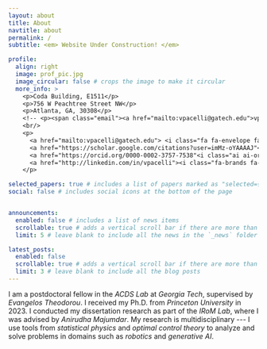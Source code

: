 ```yaml
---
layout: about
title: About
navtitle: about
permalink: /
subtitle: <em> Website Under Construction! </em>

profile:
  align: right
  image: prof_pic.jpg
  image_circular: false # crops the image to make it circular
  more_info: >
    <p>Coda Building, E1511</p>
    <p>756 W Peachtree Street NW</p>
    <p>Atlanta, GA, 30308</p>
    <!-- <p><span class="email"><a href="mailto:vpacelli@gatech.edu">vpacelli@gatech.edu</a></span></p> -->
    <br/>
    <p>
      <a href="mailto:vpacelli@gatech.edu"> <i class="fa fa-envelope fa-2x icon-link"></i></a>
      <a href="https://scholar.google.com/citations?user=imMz-oYAAAAJ"<i class="ai ai-google-scholar ai-2x icon-link"></i></a>
      <a href="https://orcid.org/0000-0002-3757-7538"<i class="ai ai-orcid ai-2x icon-link"></i></a>
      <a href="http://linkedin.com/in/vpacelli"><i class="fa-brands fa-linkedin-in fa-2x icon-link"></i></a>
    </p>

selected_papers: true # includes a list of papers marked as "selected={true}"
social: false # includes social icons at the bottom of the page


announcements:
  enabled: false # includes a list of news items
  scrollable: true # adds a vertical scroll bar if there are more than 3 news items
  limit: 5 # leave blank to include all the news in the `_news` folder

latest_posts:
  enabled: false
  scrollable: true # adds a vertical scroll bar if there are more than 3 new posts items
  limit: 3 # leave blank to include all the blog posts
---
```


I am a postdoctoral fellow in the *ACDS Lab* at *Georgia Tech*, supervised by *Evangelos Theodorou*. I received my Ph.D. from *Princeton University* in 2023. I conducted my dissertation research as part of the *IRoM Lab*, where I was advised by *Anirudha Majumdar*. My research is multidisciplinary --- I use tools from *statistical physics* and *optimal control theory* to analyze and solve problems in domains such as *robotics* and *generative AI*.

<!--
Currently, I am working to  involves quantifying and improving the generalization capabilities of AI models, such as *diffusion models* and *deep unfolded algorithms*, using principles from stochastic optimal control.

My work focused on a theoretical and empirical analysis that positively answers two fundamental questions in robotics:

1. Given a robot and its sensing suite, can we *estimate the best performance* the robot can achieve on a given task? That is, is there a *fundamental limit* to how well this robot can complete a task?
2. What is the least amount of information a robot needs to complete a task? Humans achive high levels of performance while only monitor a small number of *task-relevant variables*. Can we synthesize similar control policies for robots that only rely on task-relevant information? Moreover, do these policies exhibit the same benefits observed in humans: do they avoid overfitting to irrelevant sensor information and are they computationally more efficient in some manner?

 -->

<!--
Write your biography here. Tell the world about yourself. Link to your favorite [subreddit](http://reddit.com). You can put a picture in, too. The code is already in, just name your picture `prof_pic.jpg` and put it in the `img/` folder.

Put your address / P.O. box / other info right below your picture. You can also disable any of these elements by editing `profile` property of the YAML header of your `_pages/about.md`. Edit `_bibliography/papers.bib` and Jekyll will render your [publications page](/al-folio/publications/) automatically.

Link to your social media connections, too. This theme is set up to use [Font Awesome icons](https://fontawesome.com/) and [Academicons](https://jpswalsh.github.io/academicons/), like the ones below. Add your Facebook, Twitter, LinkedIn, Google Scholar, or just disable all of them.
-->